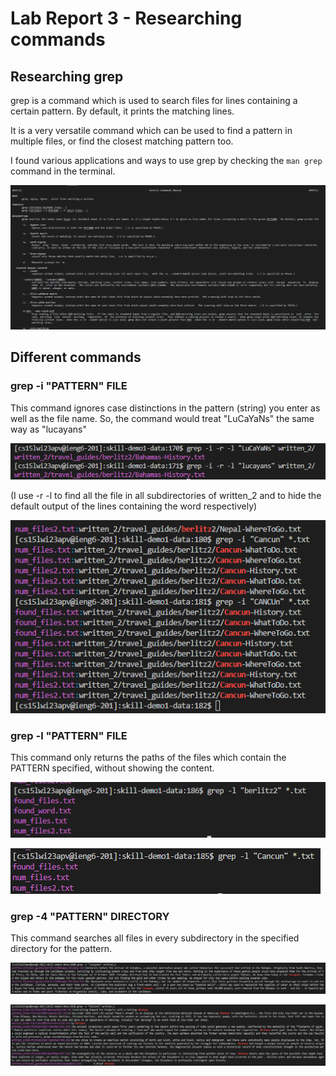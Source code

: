 # Lab Report 3 - Researching commands

## Researching grep

grep is a command which is used to search files for lines containing a certain pattern. By default, it prints the matching lines.

It is a very versatile command which can be used to find a pattern in multiple files, or find the closest matching pattern too.

I found various applications and ways to use grep by checking the ``` man grep ``` command in the terminal.

![Image](man_grep_1.png)


## Different commands

### grep -i "PATTERN" FILE

This command ignores case distinctions in the pattern (string) you enter as well as the file name. So, the command would treat "LuCaYaNs" the same way as "lucayans"

![Image](example1.png)

(I use -r -l to find all the file in all subdirectories of written_2 and to hide the default output of the lines containing the word respectively)

![Image](example2.png)


### grep -l "PATTERN" FILE

This command only returns the paths of the files which contain the PATTERN specified, without showing the content.

![Image](example3.png)

![Image](example4.png)

### grep -4 "PATTERN" DIRECTORY

This command searches all files in every subdirectory in the specified directory for the pattern.

![Image](example5.png)

![Image](example6.png)

